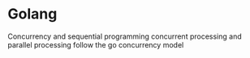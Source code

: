 # Golang
Concurrency and sequential programming
concurrent processing and parallel processing
follow the go concurrency model
